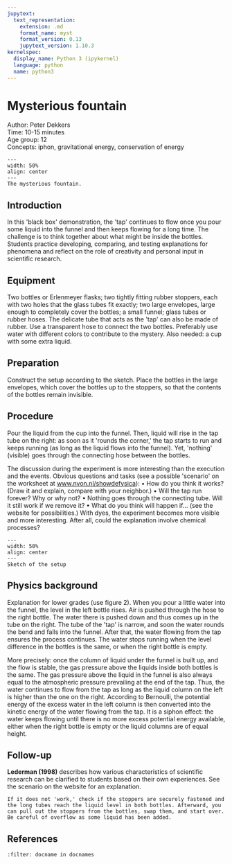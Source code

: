 ```yaml
---
jupytext:
  text_representation:
    extension: .md
    format_name: myst
    format_version: 0.13
    jupytext_version: 1.10.3
kernelspec:
  display_name: Python 3 (ipykernel)
  language: python
  name: python3
---
```


# Mysterious fountain
Author: Peter Dekkers    \
Time:	10-15 minutes  	\
Age group:	12\
Concepts:	iphon, gravitational energy, conservation of energy

```{figure} demo91_figure1.jpg
---
width: 50%
align: center
---
The mysterious fountain.
```

## Introduction
In this 'black box' demonstration, the 'tap' continues to flow once you pour some liquid into the funnel and then keeps flowing for a long time. The challenge is to think together about what might be inside the bottles. Students practice developing, comparing, and testing explanations for phenomena and reflect on the role of creativity and personal input in scientific research.

## Equipment
Two bottles or Erlenmeyer flasks; two tightly fitting rubber stoppers, each with two holes that the glass tubes fit exactly; two large envelopes, large enough to completely cover the bottles; a small funnel; glass tubes or rubber hoses.
The delicate tube that acts as the 'tap' can also be made of rubber. Use a transparent hose to connect the two bottles.
Preferably use water with different colors to contribute to the mystery. Also needed: a cup with some extra liquid.

## Preparation
Construct the setup according to the sketch. Place the bottles in the large envelopes, which cover the bottles up to the stoppers, so that the contents of the bottles remain invisible.

## Procedure
Pour the liquid from the cup into the funnel. Then, liquid will rise in the tap tube on the right: as soon as it 'rounds the corner,' the tap starts to run and keeps running (as long as the liquid flows into the funnel). Yet, 'nothing' (visible) goes through the connecting hose between the bottles.

The discussion during the experiment is more interesting than the execution and the events. Obvious questions and tasks (see a possible 'scenario' on the worksheet at www.nvon.nl/showdefysica):
• How do you think it works? (Draw it and explain, compare with your neighbor.)
• Will the tap run forever? Why or why not?
• Nothing goes through the connecting tube. Will it still work if we remove it?
• What do you think will happen if... (see the website for possibilities.)
With dyes, the experiment becomes more visible and more interesting. After all, could the explanation involve chemical processes?


```{figure} demo91_figure2.jpg
---
width: 50%
align: center
---
Sketch of the setup
```

## Physics background
Explanation for lower grades (use figure 2). When you pour a little water into the funnel, the level in the left bottle rises. Air is pushed through the hose to the right bottle. The water there is pushed down and thus comes up in the tube on the right. The tube of the 'tap' is narrow, and soon the water rounds the bend and falls into the funnel. After that, the water flowing from the tap ensures the process continues. The water stops running when the level difference in the bottles is the same, or when the right bottle is empty.

More precisely: once the column of liquid under the funnel is built up, and the flow is stable, the gas pressure above the liquids inside both bottles is the same. The gas pressure above the liquid in the funnel is also always equal to the atmospheric pressure prevailing at the end of the tap. Thus, the water continues to flow from the tap as long as the liquid column on the left is higher than the one on the right. According to Bernoulli, the potential energy of the excess water in the left column is then converted into the kinetic energy of the water flowing from the tap. It is a siphon effect: the water keeps flowing until there is no more excess potential energy available, either when the right bottle is empty or the liquid columns are of equal height.

## Follow-up
**Lederman (1998)** describes how various characteristics of scientific research can be clarified to students based on their own experiences. See the scenario on the website for an explanation.

```{tip}
If it does not 'work,' check if the stoppers are securely fastened and the long tubes reach the liquid level in both bottles. Afterward, you can pull out the stoppers from the bottles, swap them, and start over. Be careful of overflow as some liquid has been added.
```
## References
```{bibliography}
:filter: docname in docnames
```